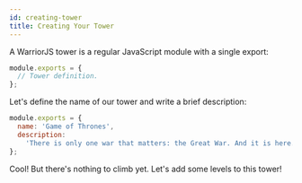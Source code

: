 ```yaml
---
id: creating-tower
title: Creating Your Tower
---
```


A WarriorJS tower is a regular JavaScript module with a single export:

```js
module.exports = {
  // Tower definition.
};
```

Let's define the name of our tower and write a brief description:

```js
module.exports = {
  name: 'Game of Thrones',
  description:
    'There is only one war that matters: the Great War. And it is here.',
};
```

Cool! But there's nothing to climb yet. Let's add some levels to this tower!
